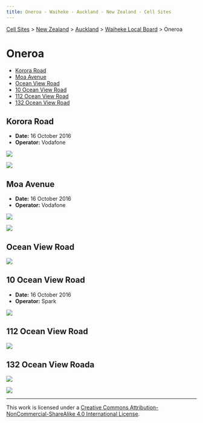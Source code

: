 ```yaml
---
title: Oneroa - Waiheke - Auckland - New Zealand - Cell Sites
---
```


[Cell Sites](../../../) > [New Zealand](../../) > [Auckland](../) > [Waiheke Local Board](./) > Oneroa

# Oneroa

* [Korora Road](#korora-road)
* [Moa Avenue](#moa-avenue)
* [Ocean View Road](#ocean-view-road)
* [10 Ocean View Road](#10-ocean-view-road)
* [112 Ocean View Road](#112-ocean-view-road)
* [132 Ocean View Road](#132-ocean-view-road)

## Korora Road

* **Date:** 16 October 2016
* **Operator:** Vodafone

![](https://f001.backblazeb2.com/file/CellSites/NZ/AUK/Waiheke/20161016-144224.jpg)

![](https://f001.backblazeb2.com/file/CellSites/NZ/AUK/Waiheke/20161016-144318.jpg)

## Moa Avenue

* **Date:** 16 October 2016
* **Operator:** Vodafone

![](https://f001.backblazeb2.com/file/CellSites/NZ/AUK/Waiheke/20161016-143511.jpg)

![](https://f001.backblazeb2.com/file/CellSites/NZ/AUK/Waiheke/20161016-143630.jpg)

## Ocean View Road

![](https://f001.backblazeb2.com/file/CellSites/NZ/AUK/Waiheke/20161016-150311.jpg)

## 10 Ocean View Road

* **Date:** 16 October 2016
* **Operator:** Spark

![](https://f001.backblazeb2.com/file/CellSites/NZ/AUK/Waiheke/20161016-145609.jpg)

## 112 Ocean View Road

![](https://f001.backblazeb2.com/file/CellSites/NZ/AUK/Waiheke/20161016-151513.jpg)

## 132 Ocean View Roada

![](https://f001.backblazeb2.com/file/CellSites/NZ/AUK/Waiheke/20161016-151909.jpg)

![](https://f001.backblazeb2.com/file/CellSites/NZ/AUK/Waiheke/20161016-152135.jpg)

---

This work is licensed under a [Creative Commons Attribution-NonCommercial-ShareAlike 4.0 International License](http://creativecommons.org/licenses/by-nc-sa/4.0/).

